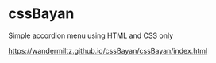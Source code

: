 # cssBayan
 Simple accordion menu using HTML and CSS only

 https://wandermiltz.github.io/cssBayan/cssBayan/index.html
